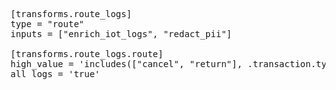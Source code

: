<pre class="file" data-filename="aggregator/vector/aggregator/vector.toml" data-target="insert" data-marker="#insert-route-transform">[transforms.route_logs]
type = "route"
inputs = ["enrich_iot_logs", "redact_pii"]

[transforms.route_logs.route]
high_value = 'includes(["cancel", "return"], .transaction.type) || .message == "device battery critical"'
all_logs = 'true'</pre>